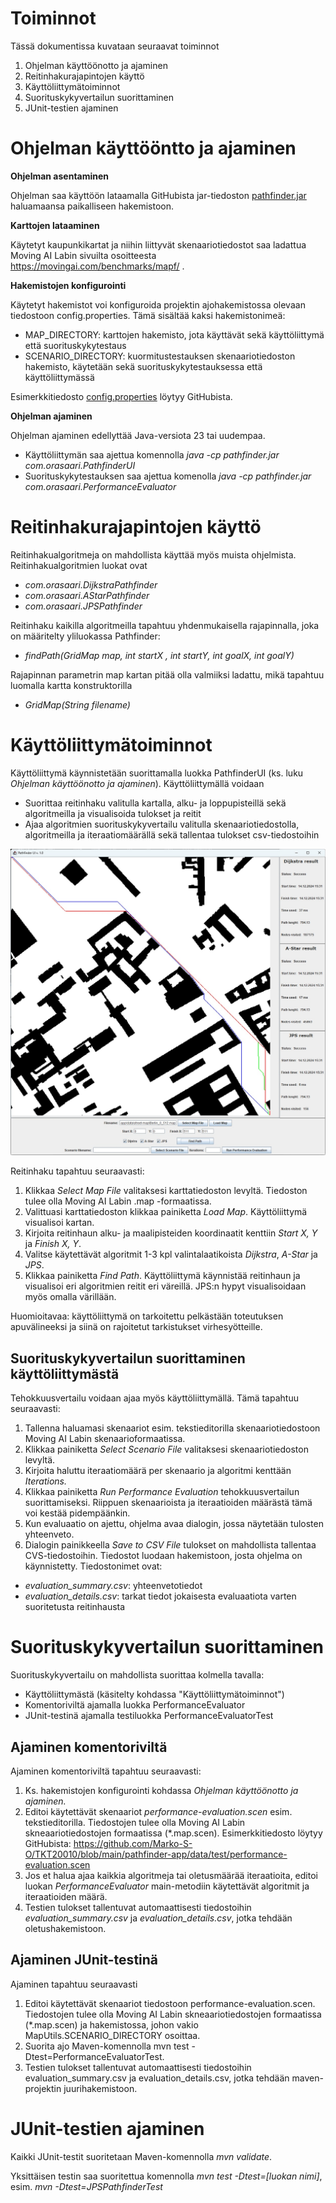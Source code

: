 # Toiminnot

Tässä dokumentissa kuvataan seuraavat toiminnot

1.  Ohjelman käyttöönotto ja ajaminen
2.  Reitinhakurajapintojen käyttö
3.  Käyttöliittymätoiminnot
4.  Suorituskykyvertailun suorittaminen
5.  JUnit-testien ajaminen

# Ohjelman käyttööntto ja ajaminen

**Ohjelman asentaminen**

Ohjelman saa käyttöön lataamalla GitHubista jar-tiedoston [pathfinder.jar](https://github.com/Marko-S-O/TKT20010/blob/main/pathfinder-app/pathfinder.jar) haluamaansa paikalliseen hakemistoon.

**Karttojen lataaminen**

Käytetyt kaupunkikartat ja niihin liittyvät skenaariotiedostot saa ladattua Moving AI Labin sivuilta osoitteesta <https://movingai.com/benchmarks/mapf/> .

**Hakemistojen konfigurointi**

Käytetyt hakemistot voi konfiguroida projektin ajohakemistossa olevaan tiedostoon config.properties. Tämä sisältää kaksi hakemistonimeä:

-   MAP_DIRECTORY: karttojen hakemisto, jota käyttävät sekä käyttöliittymä että suorituskykytestaus
-   SCENARIO_DIRECTORY: kuormitustestauksen skenaariotiedoston hakemisto, käytetään sekä suorituskykytestauksessa että käyttöliittymässä

Esimerkkitiedosto [config.properties](https://github.com/Marko-S-O/TKT20010/blob/main/pathfinder-app/config.properties) löytyy GitHubista.

**Ohjelman ajaminen**

Ohjelman ajaminen edellyttää Java-versiota 23 tai uudempaa.

-   Käyttöliittymän saa ajettua komennolla *java -cp pathfinder.jar com.orasaari.PathfinderUI*
-   Suorituskykytestauksen saa ajettua komenolla *java* *-cp pathfinder.jar com.orasaari.PerformanceEvaluator*

# Reitinhakurajapintojen käyttö

Reitinhakualgoritmeja on mahdollista käyttää myös muista ohjelmista. Reitinhakualgoritmien luokat ovat

-   *com.orasaari.DijkstraPathfinder*
-   *com.orasaari.AStarPathfinder*
-   *com.orasaari.JPSPathfinder*

Reitinhaku kaikilla algoritmeilla tapahtuu yhdenmukaisella rajapinnalla, joka on määritelty yliluokassa Pathfinder:

-   *findPath(GridMap map, int startX , int startY, int goalX, int goalY)*

Rajapinnan parametrin map kartan pitää olla valmiiksi ladattu, mikä tapahtuu luomalla kartta konstruktorilla

-   *GridMap(String filename)*

# Käyttöliittymätoiminnot

Käyttöliittymä käynnistetään suorittamalla luokka PathfinderUI (ks. luku *Ohjelman käyttöönotto ja ajaminen*). Käyttöliittymällä voidaan

-   Suorittaa reitinhaku valitulla kartalla, alku- ja loppupisteillä sekä algoritmeilla ja visualisoida tulokset ja reitit
-   Ajaa algoritmien suorituskykyvertailu valitulla skenaariotiedostolla, algoritmeilla ja iteraatiomäärällä sekä tallentaa tulokset csv-tiedostoihin

![UI image](https://github.com/Marko-S-O/TKT20010/blob/main/ui.jpg)

Reitinhaku tapahtuu seuraavasti:

1.  Klikkaa *Select Map File* valitaksesi karttatiedoston levyltä. Tiedoston tulee olla Moving AI Labin .map -formaatissa.
2.  Valittuasi karttatiedoston klikkaa painiketta *Load Map*. Käyttöliittymä visualisoi kartan.
3.  Kirjoita reitinhaun alku- ja maalipisteiden koordinaatit kenttiin *Start X, Y* ja *Finish X, Y*.
4.  Valitse käytettävät algoritmit 1-3 kpl valintalaatikoista *Dijkstra*, *A-Star* ja *JPS*.
5.  Klikkaa painiketta *Find Path*. Käyttöliittymä käynnistää reitinhaun ja visualisoi eri algoritmien reitit eri väreillä. JPS:n hypyt visualisoidaan myös omalla värillään.

Huomioitavaa: käyttöliittymä on tarkoitettu pelkästään toteutuksen apuvälineeksi ja siinä on rajoitetut tarkistukset virhesyötteille.

## Suorituskykyvertailun suorittaminen käyttöliittymästä

Tehokkuusvertailu voidaan ajaa myös käyttöliittymällä. Tämä tapahtuu seuraavasti:

1.  Tallenna haluamasi skenaariot esim. tekstieditorilla skenaariotiedostoon Moving AI Labin skenaarioformaatissa.
2.  Klikkaa painiketta *Select Scenario File* valitaksesi skenaariotiedoston levyltä.
3.  Kirjoita haluttu iteraatiomäärä per skenaario ja algoritmi kenttään *Iterations.*
4.  Klikkaa painiketta *Run Performance Evaluation* tehokkuusvertailun suorittamiseksi. Riippuen skenaarioista ja iteraatioiden määrästä tämä voi kestää pidempäänkin.
5.  Kun evaluaatio on ajettu, ohjelma avaa dialogin, jossa näytetään tulosten yhteenveto.
6.  Dialogin painikkeella *Save to CSV File* tulokset on mahdollista tallentaa CVS-tiedostoihin. Tiedostot luodaan hakemistoon, josta ohjelma on käynnistetty. Tiedostonimet ovat:
-   *evaluation_summary.csv*: yhteenvetotiedot
-   *evaluation_details.csv*: tarkat tiedot jokaisesta evaluaatiota varten suoritetusta reitinhausta

# Suorituskykyvertailun suorittaminen

Suorituskykyvertailu on mahdollista suorittaa kolmella tavalla:

-   Käyttöliittymästä (käsitelty kohdassa "Käyttöliittymätoiminnot")
-   Komentoriviltä ajamalla luokka PerformanceEvaluator
-   JUnit-testinä ajamalla testiluokka PerformanceEvaluatorTest

## Ajaminen komentoriviltä

Ajaminen komentoriviltä tapahtuu seuraavasti:

1.  Ks. hakemistojen konfigurointi kohdassa *Ohjelman käyttöönotto ja ajaminen.*
2.  Editoi käytettävät skenaariot *performance-evaluation.scen* esim. tekstieditorilla. Tiedostojen tulee olla Moving AI Labin skneaariotiedostojen formaatissa (\*.map.scen). Esimerkkitiedosto löytyy GitHubista: <https://github.com/Marko-S-O/TKT20010/blob/main/pathfinder-app/data/test/performance-evaluation.scen>
3.  Jos et halua ajaa kaikkia algoritmeja tai oletusmäärää iteraatioita, editoi luokan *PerformanceEvaluator* main-metodiin käytettävät algoritmit ja iteraatioiden määrä.
4.  Testien tulokset tallentuvat automaattisesti tiedostoihin *evaluation_summary.csv* ja *evaluation_details.csv*, jotka tehdään oletushakemistoon.

## Ajaminen JUnit-testinä

Ajaminen tapahtuu seuraavasti

1.  Editoi käytettävät skenaariot tiedostoon performance-evaluation.scen. Tiedostojen tulee olla Moving AI Labin skneaariotiedostojen formaatissa (\*.map.scen) ja hakemistossa, johon vakio MapUtils.SCENARIO_DIRECTORY osoittaa.
2.  Suorita ajo Maven-komennolla mvn test -Dtest=PerformanceEvaluatorTest.
3.  Testien tulokset tallentuvat automaattisesti tiedostoihin evaluation_summary.csv ja evaluation_details.csv, jotka tehdään maven-projektin juurihakemistoon.

# JUnit-testien ajaminen

Kaikki JUnit-testit suoritetaan Maven-komennolla *mvn validate*.

Yksittäisen testin saa suoritettua komennolla *mvn test -Dtest=[luokan nimi]*, esim. *mvn -Dtest=JPSPathfinderTest*
